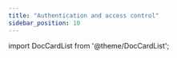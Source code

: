 ```yaml
---
title: "Authentication and access control"
sidebar_position: 10
---
```


import DocCardList from '@theme/DocCardList';

<DocCardList />